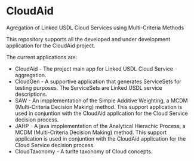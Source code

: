 CloudAid
========

Agregation of Linked USDL Cloud Services using Multi-Criteria Methods

This repository supports all the developed and under development application for the CloudAid project.

The current applications are:

+ CloudAid - The project main app for Linked USDL Cloud Service aggregation.
+ CloudGen - A supportive application that generates ServiceSets for testing purposes. The ServiceSets are Linked USDL service descriptions.
+ SAW - An impplementation of the Simple Additive Weighting, a MCDM (Multi-Criteria Decision Making) method. This support application is used in conjuntion with the CloudAid application for the Cloud Service decision process.
+ JAHP - A java impplementation of the Analytical Hierachic Process, a MCDM (Multi-Criteria Decision Making) method. This support application is used in conjuntion with the CloudAid application for the Cloud Service decision process.
+ CloudTaxonomy - A turlte taxonomy of Cloud concepts.
